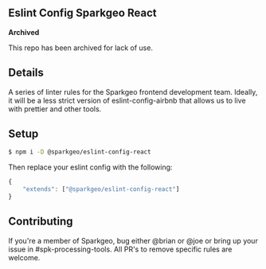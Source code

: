 ## Eslint Config Sparkgeo React

**Archived**

This repo has been archived for lack of use. 

## Details

A series of linter rules for the Sparkgeo frontend development team. Ideally, it will be a less strict version of eslint-config-airbnb that allows us to live with prettier and other tools.

## Setup

```sh
$ npm i -D @sparkgeo/eslint-config-react
```

Then replace your eslint config with the following:

```js
{
    "extends": ["@sparkgeo/eslint-config-react"]
}

```

## Contributing

If you're a member of Sparkgeo, bug either @brian or @joe or bring up your issue in #spk-processing-tools. All PR's to remove specific rules are welcome.
